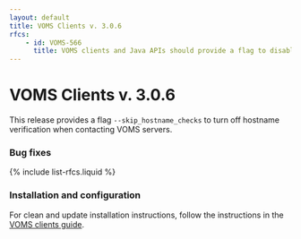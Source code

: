 ```yaml
---
layout: default
title: VOMS Clients v. 3.0.6
rfcs:
    - id: VOMS-566
      title: VOMS clients and Java APIs should provide a flag to disable host name verification
---
```


# VOMS Clients v. 3.0.6

This release provides a flag `--skip_hostname_checks` to turn off hostname
verification when contacting VOMS servers.

### Bug fixes

{% include list-rfcs.liquid %}

### Installation and configuration

For clean and update installation instructions, follow the instructions in the
[VOMS clients guide]({{site.baseurl}}/documentation/voms-clients-guide/3.0.3).

